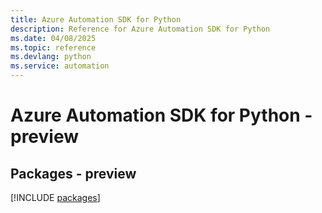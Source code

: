 ```yaml
---
title: Azure Automation SDK for Python
description: Reference for Azure Automation SDK for Python
ms.date: 04/08/2025
ms.topic: reference
ms.devlang: python
ms.service: automation
---
```

# Azure Automation SDK for Python - preview
## Packages - preview
[!INCLUDE [packages](automation-index.md)]